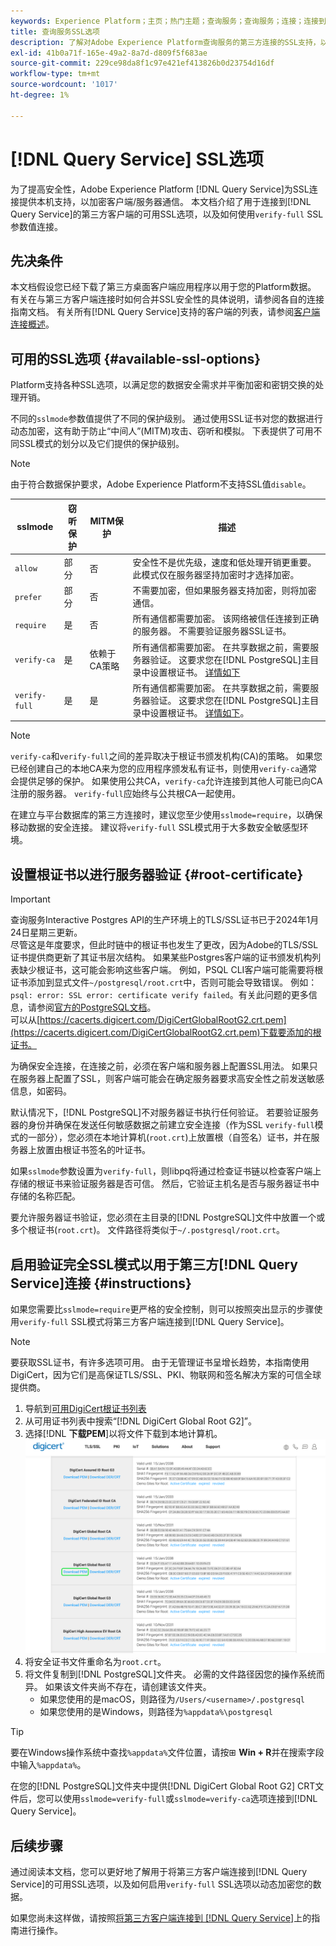 ```yaml
---
keywords: Experience Platform；主页；热门主题；查询服务；查询服务；连接；连接到查询服务；SSL；ssl；sslmode；
title: 查询服务SSL选项
description: 了解对Adobe Experience Platform查询服务的第三方连接的SSL支持，以及如何使用验证完全SSL模式进行连接。
exl-id: 41b0a71f-165e-49a2-8a7d-d809f5f683ae
source-git-commit: 229ce98da8f1c97e421ef413826b0d23754d16df
workflow-type: tm+mt
source-wordcount: '1017'
ht-degree: 1%

---
```


# [!DNL Query Service] SSL选项

为了提高安全性，Adobe Experience Platform [!DNL Query Service]为SSL连接提供本机支持，以加密客户端/服务器通信。 本文档介绍了用于连接到[!DNL Query Service]的第三方客户端的可用SSL选项，以及如何使用`verify-full` SSL参数值连接。

## 先决条件

本文档假设您已经下载了第三方桌面客户端应用程序以用于您的Platform数据。 有关在与第三方客户端连接时如何合并SSL安全性的具体说明，请参阅各自的连接指南文档。 有关所有[!DNL Query Service]支持的客户端的列表，请参阅[客户端连接概述](./overview.md)。

## 可用的SSL选项 {#available-ssl-options}

Platform支持各种SSL选项，以满足您的数据安全需求并平衡加密和密钥交换的处理开销。

不同的`sslmode`参数值提供了不同的保护级别。 通过使用SSL证书对您的数据进行动态加密，这有助于防止“中间人”(MITM)攻击、窃听和模拟。 下表提供了可用不同SSL模式的划分以及它们提供的保护级别。

>[!NOTE]
>
> 由于符合数据保护要求，Adobe Experience Platform不支持SSL值`disable`。

| sslmode | 窃听保护 | MITM保护 | 描述 |
|---|---|---|---|
| `allow` | 部分 | 否 | 安全性不是优先级，速度和低处理开销更重要。 此模式仅在服务器坚持加密时才选择加密。 |
| `prefer` | 部分 | 否 | 不需要加密，但如果服务器支持加密，则将加密通信。 |
| `require` | 是 | 否 | 所有通信都需要加密。 该网络被信任连接到正确的服务器。 不需要验证服务器SSL证书。 |
| `verify-ca` | 是 | 依赖于CA策略 | 所有通信都需要加密。 在共享数据之前，需要服务器验证。 这要求您在[!DNL PostgreSQL]主目录中设置根证书。 [详情如下](#instructions) |
| `verify-full` | 是 | 是 | 所有通信都需要加密。 在共享数据之前，需要服务器验证。 这要求您在[!DNL PostgreSQL]主目录中设置根证书。 [详情如下](#instructions)。 |

>[!NOTE]
>
>`verify-ca`和`verify-full`之间的差异取决于根证书颁发机构(CA)的策略。 如果您已经创建自己的本地CA来为您的应用程序颁发私有证书，则使用`verify-ca`通常会提供足够的保护。 如果使用公共CA，`verify-ca`允许连接到其他人可能已向CA注册的服务器。 `verify-full`应始终与公共根CA一起使用。

在建立与平台数据库的第三方连接时，建议您至少使用`sslmode=require`，以确保移动数据的安全连接。 建议将`verify-full` SSL模式用于大多数安全敏感型环境。

## 设置根证书以进行服务器验证 {#root-certificate}

>[!IMPORTANT]
>
>查询服务Interactive Postgres API的生产环境上的TLS/SSL证书已于2024年1月24日星期三更新。<br>尽管这是年度要求，但此时链中的根证书也发生了更改，因为Adobe的TLS/SSL证书提供商更新了其证书层次结构。 如果某些Postgres客户端的证书颁发机构列表缺少根证书，这可能会影响这些客户端。 例如，PSQL CLI客户端可能需要将根证书添加到显式文件`~/postgresql/root.crt`中，否则可能会导致错误。 例如：`psql: error: SSL error: certificate verify failed`。有关此问题的更多信息，请参阅[官方的PostgreSQL文档](https://www.postgresql.org/docs/current/libpq-ssl.html#LIBQ-SSL-CERTIFICATES)。<br>可以从[https://cacerts.digicert.com/DigiCertGlobalRootG2.crt.pem](https://cacerts.digicert.com/DigiCertGlobalRootG2.crt.pem)下载要添加的根证书。

为确保安全连接，在连接之前，必须在客户端和服务器上配置SSL用法。 如果只在服务器上配置了SSL，则客户端可能会在确定服务器要求高安全性之前发送敏感信息，如密码。

默认情况下，[!DNL PostgreSQL]不对服务器证书执行任何验证。 若要验证服务器的身份并确保在发送任何敏感数据之前建立安全连接（作为SSL `verify-full`模式的一部分），您必须在本地计算机(`root.crt`)上放置根（自签名）证书，并在服务器上放置由根证书签名的叶证书。

如果`sslmode`参数设置为`verify-full`，则libpq将通过检查证书链以检查客户端上存储的根证书来验证服务器是否可信。 然后，它验证主机名是否与服务器证书中存储的名称匹配。

要允许服务器证书验证，您必须在主目录的[!DNL PostgreSQL]文件中放置一个或多个根证书(`root.crt`)。 文件路径将类似于`~/.postgresql/root.crt`。

## 启用验证完全SSL模式以用于第三方[!DNL Query Service]连接 {#instructions}

如果您需要比`sslmode=require`更严格的安全控制，则可以按照突出显示的步骤使用`verify-full` SSL模式将第三方客户端连接到[!DNL Query Service]。

>[!NOTE]
>
>要获取SSL证书，有许多选项可用。 由于无管理证书呈增长趋势，本指南使用DigiCert，因为它们是高保证TLS/SSL、PKI、物联网和签名解决方案的可信全球提供商。

1. 导航到[可用DigiCert根证书列表](https://www.digicert.com/kb/digicert-root-certificates.htm)
1. 从可用证书列表中搜索“[!DNL DigiCert Global Root G2]”。
1. 选择&#x200B;[!DNL **下载PEM**]以将文件下载到本地计算机。
   ![已突出显示下载PEM的可用DigiCert根证书列表。](../images/clients/ssl-modes/digicert.png)
1. 将安全证书文件重命名为`root.crt`。
1. 将文件复制到[!DNL PostgreSQL]文件夹。 必需的文件路径因您的操作系统而异。 如果该文件夹尚不存在，请创建该文件夹。
   - 如果您使用的是macOS，则路径为`/Users/<username>/.postgresql`
   - 如果您使用的是Windows，则路径为`%appdata%\postgresql`

>[!TIP]
>
>要在Windows操作系统中查找`%appdata%`文件位置，请按⊞ **Win + R**&#x200B;并在搜索字段中输入`%appdata%`。

在您的[!DNL PostgreSQL]文件夹中提供[!DNL DigiCert Global Root G2] CRT文件后，您可以使用`sslmode=verify-full`或`sslmode=verify-ca`选项连接到[!DNL Query Service]。

## 后续步骤

通过阅读本文档，您可以更好地了解用于将第三方客户端连接到[!DNL Query Service]的可用SSL选项，以及如何启用`verify-full` SSL选项以动态加密您的数据。

如果您尚未这样做，请按照[将第三方客户端连接到 [!DNL Query Service]](./overview.md)上的指南进行操作。
